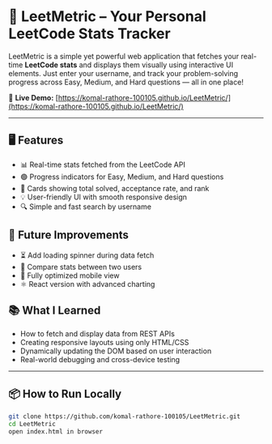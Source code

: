 # 🚀 LeetMetric – Your Personal LeetCode Stats Tracker


LeetMetric is a simple yet powerful web application that fetches your real-time **LeetCode stats** and displays them visually using interactive UI elements. Just enter your username, and track your problem-solving progress across Easy, Medium, and Hard questions — all in one place!

🔗 **Live Demo:** [https://komal-rathore-100105.github.io/LeetMetric/](https://komal-rathore-100105.github.io/LeetMetric/)

---

## 🖥️ Features

- 📊 Real-time stats fetched from the LeetCode API
- 🟢 Progress indicators for Easy, Medium, and Hard questions
- 🧠 Cards showing total solved, acceptance rate, and rank
- 💡 User-friendly UI with smooth responsive design
- 🔍 Simple and fast search by username


## 🚧 Future Improvements

- ⏳ Add loading spinner during data fetch
- 👥 Compare stats between two users
- 📱 Fully optimized mobile view
- ⚛️ React version with advanced charting


## 📚 What I Learned

- How to fetch and display data from REST APIs
- Creating responsive layouts using only HTML/CSS
- Dynamically updating the DOM based on user interaction
- Real-world debugging and cross-device testing

---

## 📦 How to Run Locally

```bash
git clone https://github.com/komal-rathore-100105/LeetMetric.git
cd LeetMetric
open index.html in browser
